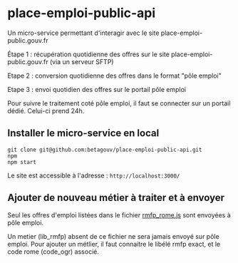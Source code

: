 # place-emploi-public-api

Un micro-service permettant d'interagir avec le site place-emploi-public.gouv.fr

Étape 1 : récupération quotidienne des offres sur le site place-emploi-public.gouv.fr (via un serveur SFTP)

Etape 2 : conversion quotidienne des offres dans le format "pôle emploi" 

Etape 3 : envoi quotidien des offres sur le portail pôle emploi

Pour suivre le traitement coté pôle emploi, il faut se connecter sur un portail dédié.
Celui-ci prend 24h. 

## Installer le micro-service en local

````
git clone git@github.com:betagouv/place-emploi-public-api.git
npm
npm start
````

Le site est accessible à l'adresse : `http://localhost:3000/`

## Ajouter de nouveau métier à traiter et à envoyer

Seul les offres d'emploi listées dans le fichier [rmfp_rome.js](routes/utils/rmfp_rome.js) sont envoyées à pôle emploi.

Un metier (lib_rmfp) absent de ce fichier ne sera jamais envoyé sur pôle emploi. Pour ajouter un métlier, il faut connaitre le libélé rmfp exact, et le code rome (code_ogr) associé.
  

